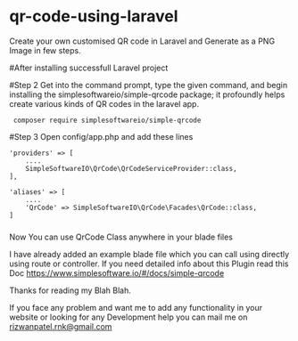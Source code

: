 # qr-code-using-laravel
Create your own customised QR code in Laravel and Generate as a PNG Image in few steps.



#After installing successfull Laravel project

#Step 2
Get into the command prompt, type the given command, and begin installing the simplesoftwareio/simple-qrcode package; it profoundly helps create various kinds of QR codes in the laravel app.

     composer require simplesoftwareio/simple-qrcode


#Step 3
Open config/app.php and add these lines

    'providers' => [
        ....                
        SimpleSoftwareIO\QrCode\QrCodeServiceProvider::class,
    ],
    
    'aliases' => [
        ....                
        'QrCode' => SimpleSoftwareIO\QrCode\Facades\QrCode::class,
    ]
    
    
###
Now You can use QrCode Class anywhere in your blade files

I have already added an example blade file which you can call using directly using route or controller.
If you need detailed info about this Plugin read this Doc https://www.simplesoftware.io/#/docs/simple-qrcode

Thanks for reading my Blah Blah.

If you face any problem and want me to add any functionality in your website or looking for any Development help you can mail me on rizwanpatel.rnk@gmail.com
